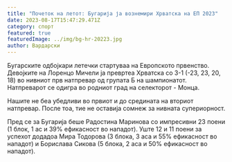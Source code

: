 ```yaml
---
title: "Почеток на летот: Бугарија ја вознемири Хрватска на ЕП 2023"
date: 2023-08-17T15:47:29.471Z
category: спорт
featured: true
featuredImage: ../img/bg-hr-20223.jpg
author: Вардарски
---
```

Бугарските одбојкари летечки стартуваа на Европското првенство. Девојките на Лоренцо Мичели ја превртеа Хрватска со 3-1 (-23, 23, 20, 18) во нивниот прв натпревар од групата Б на шампионатот. Натпреварот се одигра во родниот град на селекторот - Монца.

Нашите не беа убедливи во првиот и до средината на вториот натпревар. После тоа, тие не оставија сомнеж за нивната супериорност.

Пред се за Бугарија беше Радостина Маринова со импресивни 23 поени (1 блок, 1 ас и 39% ефикасност во нападот). Уште 12 и 11 поени за успехот додадоа Мира Тодорова (3 блока, 3 аса и 55% ефикасност во нападот) и Борислава Сикова (5 блока, 2 аса и 50% ефикасност во нападот).